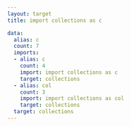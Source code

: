 ```yaml
---
layout: target
title: import collections as c

data:
  alias: c
  count: 7
  imports:
  - alias: c
    count: 4
    import: import collections as c
    target: collections
  - alias: col
    count: 3
    import: import collections as col
    target: collections
  target: collections
---
```

